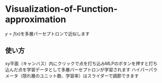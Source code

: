 # Visualization-of-Function-approximation
$y=f(x)$を多層パーセプトロンで近似します
## 使い方
xy平面（キャンバス）内にクリックで点を打ち込みMLPのボタンを押すと打ち込んだ点を学習データとして多層パーセプトロンが学習されます
ハイパーパラメータ（隠れ層のユニット数、学習率）はスライダーで調節できます
